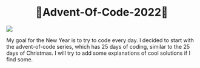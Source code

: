# <center> 🎄Advent-Of-Code-2022🎄</center>

![](https://wp.technologyreview.com/wp-content/uploads/2021/12/reindeer.gif?w=750)

My goal for the New Year is to try to code every day. I decided to start with the advent-of-code series, which has 25 days of coding, similar to the 25 days of Christmas. I will try to add some explanations of cool solutions if I find some.
